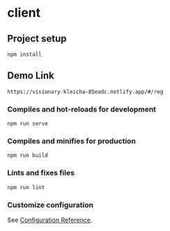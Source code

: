 # client

## Project setup
```
npm install
```
## Demo Link 
```
https://visionary-kleicha-85eadc.netlify.app/#/reg
```

### Compiles and hot-reloads for development
```
npm run serve
```

### Compiles and minifies for production
```
npm run build
```

### Lints and fixes files
```
npm run lint
```

### Customize configuration
See [Configuration Reference](https://cli.vuejs.org/config/).

